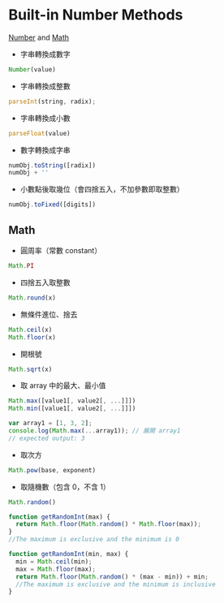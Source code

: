 # Built-in Number Methods

[Number](https://developer.mozilla.org/en-US/docs/Web/JavaScript/Reference/Global_Objects/Number) and [Math](https://developer.mozilla.org/en-US/docs/Web/JavaScript/Reference/Global_Objects/Math)

* 字串轉換成數字
```js
Number(value)
```

* 字串轉換成整數
```js
parseInt(string, radix);
```

* 字串轉換成小數
```js
parseFloat(value)
```

* 數字轉換成字串
```js
numObj.toString([radix])
numObj + ''
```

* 小數點後取幾位（會四捨五入，不加參數即取整數）
```js
numObj.toFixed([digits])
```

## Math

* 圓周率（常數 constant）
```js
Math.PI
```

* 四捨五入取整數
```js
Math.round(x)
```

* 無條件進位、捨去
```js
Math.ceil(x)
Math.floor(x)
```

* 開根號
```js
Math.sqrt(x)
```

* 取 array 中的最大、最小值
```js
Math.max([value1[, value2[, ...]]])
Math.min([value1[, value2[, ...]]])

var array1 = [1, 3, 2];
console.log(Math.max(...array1)); // 展開 array1
// expected output: 3
```

* 取次方
```js
Math.pow(base, exponent)
```

* 取隨機數（包含 0，不含 1）
```js
Math.random()

function getRandomInt(max) {
  return Math.floor(Math.random() * Math.floor(max));
}
//The maximum is exclusive and the minimum is 0

function getRandomInt(min, max) {
  min = Math.ceil(min);
  max = Math.floor(max);
  return Math.floor(Math.random() * (max - min)) + min; 
  //The maximum is exclusive and the minimum is inclusive
}
```